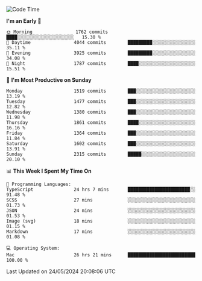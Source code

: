 <!--START_SECTION:waka-->
![Code Time](http://img.shields.io/badge/Code%20Time-3%2C996%20hrs%2058%20mins-blue)

**I'm an Early 🐤** 

```text
🌞 Morning                1762 commits        ████░░░░░░░░░░░░░░░░░░░░░   15.30 % 
🌆 Daytime                4044 commits        █████████░░░░░░░░░░░░░░░░   35.11 % 
🌃 Evening                3925 commits        █████████░░░░░░░░░░░░░░░░   34.08 % 
🌙 Night                  1787 commits        ████░░░░░░░░░░░░░░░░░░░░░   15.51 % 
```
📅 **I'm Most Productive on Sunday** 

```text
Monday                   1519 commits        ███░░░░░░░░░░░░░░░░░░░░░░   13.19 % 
Tuesday                  1477 commits        ███░░░░░░░░░░░░░░░░░░░░░░   12.82 % 
Wednesday                1380 commits        ███░░░░░░░░░░░░░░░░░░░░░░   11.98 % 
Thursday                 1861 commits        ████░░░░░░░░░░░░░░░░░░░░░   16.16 % 
Friday                   1364 commits        ███░░░░░░░░░░░░░░░░░░░░░░   11.84 % 
Saturday                 1602 commits        ███░░░░░░░░░░░░░░░░░░░░░░   13.91 % 
Sunday                   2315 commits        █████░░░░░░░░░░░░░░░░░░░░   20.10 % 
```


📊 **This Week I Spent My Time On** 

```text
💬 Programming Languages: 
TypeScript               24 hrs 7 mins       ███████████████████████░░   91.48 % 
SCSS                     27 mins             ░░░░░░░░░░░░░░░░░░░░░░░░░   01.73 % 
JSON                     24 mins             ░░░░░░░░░░░░░░░░░░░░░░░░░   01.53 % 
Image (svg)              18 mins             ░░░░░░░░░░░░░░░░░░░░░░░░░   01.15 % 
Markdown                 17 mins             ░░░░░░░░░░░░░░░░░░░░░░░░░   01.08 % 

💻 Operating System: 
Mac                      26 hrs 21 mins      █████████████████████████   100.00 % 
```


 Last Updated on 24/05/2024 20:08:06 UTC
<!--END_SECTION:waka-->
